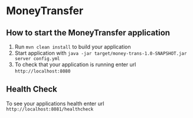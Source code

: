 # MoneyTransfer

How to start the MoneyTransfer application
---

1. Run `mvn clean install` to build your application
1. Start application with `java -jar target/money-trans-1.0-SNAPSHOT.jar server config.yml`
1. To check that your application is running enter url `http://localhost:8080`

Health Check
---

To see your applications health enter url `http://localhost:8081/healthcheck`
